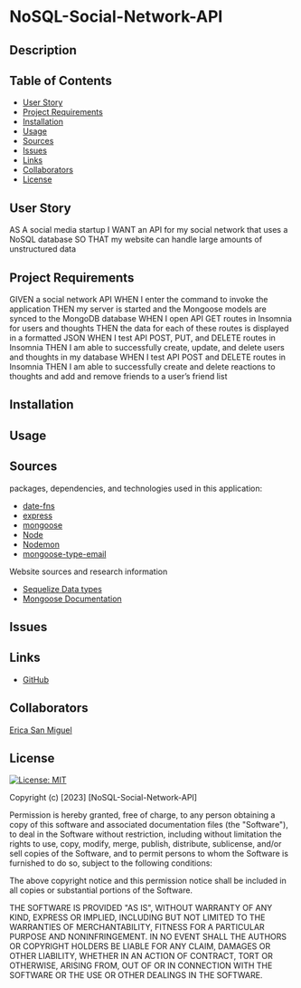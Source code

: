 # NoSQL-Social-Network-API

## Description



## Table of Contents
* [User Story](#user-story)
* [Project Requirements](#project-requirements)
* [Installation](#installation)
* [Usage](#usage)
* [Sources](#sources)
* [Issues](#issues)
* [Links](#links)
* [Collaborators](#collaborators)
* [License](#license)

## User Story
AS A social media startup
I WANT an API for my social network that uses a NoSQL database
SO THAT my website can handle large amounts of unstructured data

## Project Requirements
GIVEN a social network API
WHEN I enter the command to invoke the application
THEN my server is started and the Mongoose models are synced to the MongoDB database
WHEN I open API GET routes in Insomnia for users and thoughts
THEN the data for each of these routes is displayed in a formatted JSON
WHEN I test API POST, PUT, and DELETE routes in Insomnia
THEN I am able to successfully create, update, and delete users and thoughts in my database
WHEN I test API POST and DELETE routes in Insomnia
THEN I am able to successfully create and delete reactions to thoughts and add and remove friends to a user’s friend list

## Installation

## Usage


## Sources
packages, dependencies, and technologies used in this application:

* [date-fns](https://www.npmjs.com/package/date-fns)
* [express](https://expressjs.com/)
* [mongoose](https://www.npmjs.com/package/mongoose)
* [Node](https://nodejs.org/en/docs)
* [Nodemon](https://nodemon.io/)
* [mongoose-type-email](https://www.npmjs.com/package/mongoose-type-email)


Website sources and research information 
- [Sequelize Data types](https://sequelize.org/docs/v7/models/data-types/)
- [Mongoose Documentation](https://mongoosejs.com/docs/guide.html)


## Issues

## Links

- [GitHub](https://github.com/erica-210/NoSQL-Social-Network-API)

## Collaborators
[Erica San Miguel](https://github.com/erica-210)

## License
[![License: MIT](https://img.shields.io/badge/License-MIT-yellow.svg)](https://opensource.org/licenses/MIT)

Copyright (c) [2023] [NoSQL-Social-Network-API]

Permission is hereby granted, free of charge, to any person obtaining a copy
of this software and associated documentation files (the "Software"), to deal
in the Software without restriction, including without limitation the rights
to use, copy, modify, merge, publish, distribute, sublicense, and/or sell
copies of the Software, and to permit persons to whom the Software is
furnished to do so, subject to the following conditions:

The above copyright notice and this permission notice shall be included in all
copies or substantial portions of the Software.

THE SOFTWARE IS PROVIDED "AS IS", WITHOUT WARRANTY OF ANY KIND, EXPRESS OR
IMPLIED, INCLUDING BUT NOT LIMITED TO THE WARRANTIES OF MERCHANTABILITY,
FITNESS FOR A PARTICULAR PURPOSE AND NONINFRINGEMENT. IN NO EVENT SHALL THE
AUTHORS OR COPYRIGHT HOLDERS BE LIABLE FOR ANY CLAIM, DAMAGES OR OTHER
LIABILITY, WHETHER IN AN ACTION OF CONTRACT, TORT OR OTHERWISE, ARISING FROM,
OUT OF OR IN CONNECTION WITH THE SOFTWARE OR THE USE OR OTHER DEALINGS IN THE
SOFTWARE.